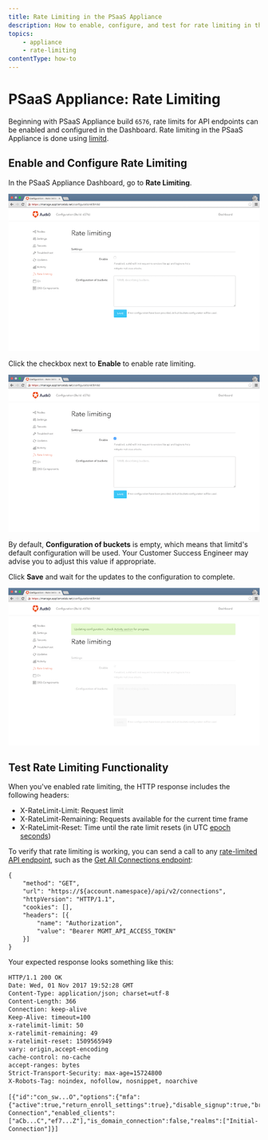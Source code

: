 ```yaml
---
title: Rate Limiting in the PSaaS Appliance
description: How to enable, configure, and test for rate limiting in the Appliance
topics:
    - appliance
    - rate-limiting
contentType: how-to
---
```

# PSaaS Appliance: Rate Limiting

Beginning with PSaaS Appliance build `6576`, rate limits for API endpoints can be enabled and configured in the Dashboard. Rate limiting in the PSaaS Appliance is done using [limitd](https://github.com/limitd/limitd#buckets).

## Enable and Configure Rate Limiting

In the PSaaS Appliance Dashboard, go to **Rate Limiting**.

![](/media/articles/appliance/admin/rate-limiting-1.png)

Click the checkbox next to **Enable** to enable rate limiting.

![](/media/articles/appliance/admin/rate-limiting-2.png)

By default, **Configuration of buckets** is empty, which means that limitd's default configuration will be used. Your Customer Success Engineer may advise you to adjust this value if appropriate.

Click **Save** and wait for the updates to the configuration to complete.

![](/media/articles/appliance/admin/rate-limiting-3.png)

## Test Rate Limiting Functionality

When you've enabled rate limiting, the HTTP response includes the following headers:

* X-RateLimit-Limit: Request limit
* X-RateLimit-Remaining: Requests available for the current time frame
* X-RateLimit-Reset: Time until the rate limit resets (in UTC [epoch seconds](https://en.wikipedia.org/wiki/Unix_time))

To verify that rate limiting is working, you can send a call to any [rate-limited API endpoint](/policies/rate-limits#endpoints-with-rate-limits), such as the [Get All Connections endpoint](/api/management/v2#!/Connections/get_connections):

```har
{
	"method": "GET",
	"url": "https://${account.namespace}/api/v2/connections",
	"httpVersion": "HTTP/1.1",
	"cookies": [],
	"headers": [{
		"name": "Authorization",
		"value": "Bearer MGMT_API_ACCESS_TOKEN"
	}]
}
```

Your expected response looks something like this:

```text
HTTP/1.1 200 OK
Date: Wed, 01 Nov 2017 19:52:28 GMT
Content-Type: application/json; charset=utf-8
Content-Length: 366
Connection: keep-alive
Keep-Alive: timeout=100
x-ratelimit-limit: 50
x-ratelimit-remaining: 49
x-ratelimit-reset: 1509565949
vary: origin,accept-encoding
cache-control: no-cache
accept-ranges: bytes
Strict-Transport-Security: max-age=15724800
X-Robots-Tag: noindex, nofollow, nosnippet, noarchive

[{"id":"con_sw...O","options":{"mfa":{"active":true,"return_enroll_settings":true},"disable_signup":true,"brute_force_protection":true,"strategy_version":2},"strategy":"auth0","name":"Initial-Connection","enabled_clients":["aCb...C","ef7...Z"],"is_domain_connection":false,"realms":["Initial-Connection"]}]
```